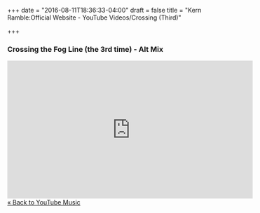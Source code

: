 +++
date = "2016-08-11T18:36:33-04:00"
draft = false
title = "Kern Ramble:Official Website - YouTube Videos/Crossing (Third)"

+++


<div itemscope itemtype="http://schema.org/MusicPlaylist">
 
  <h3><span itemprop="name">Crossing the Fog Line (the 3rd time) - Alt Mix</span></h3>
  <iframe width="560" height="315" src="https://www.youtube.com/embed/videoseries?list=PLlxfuCp2_YP9a2LbLI283fcWNgnBHLLsZ" frameborder="0" allowfullscreen></iframe>
</div>

<div><a href="/youtube/" alt="Store">&laquo; Back to YouTube Music</a></div>


